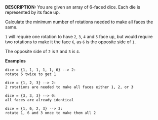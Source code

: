 **DESCRIPTION:**
You are given an array of 6-faced dice. Each die is represented by its face up.

Calculate the minimum number of rotations needed to make all faces the same.

`1` will require one rotation to have `2`, `3`, `4` and `5` face up, but would require two rotations to make it the face `6`, as `6` is the opposite side of `1`.

The opposite side of `2` is `5` and `3` is `4`.

**Examples**

```
dice = {1, 1, 1, 1, 1, 6} --> 2:
rotate 6 twice to get 1

dice = {1, 2, 3} --> 2:
2 rotations are needed to make all faces either 1, 2, or 3

dice = {3, 3, 3} --> 0:
all faces are already identical

dice = {1, 6, 2, 3} --> 3:
rotate 1, 6 and 3 once to make them all 2
```
